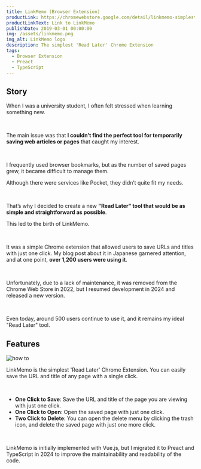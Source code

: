 ```yaml
---
title: LinkMemo (Browser Extension)
productLink: https://chromewebstore.google.com/detail/linkmemo-simplest-read-la/ldjlfegijibnmliabfelcjpkbklicbhi
productLinkText: Link to LinkMemo
publishDate: 2019-03-01 00:00:00
img: /assets/linkmemo.png
img_alt: LinkMemo logo
description: The simplest 'Read Later' Chrome Extension
tags:
  - Browser Extension
  - Preact
  - TypeScript
---
```


## Story

When I was a university student, I often felt stressed when learning something new.

<br>

The main issue was that **I couldn’t find the perfect tool for temporarily saving web articles or pages** that caught my interest.

<br>

I frequently used browser bookmarks, but as the number of saved pages grew, it became difficult to manage them. 

Although there were services like Pocket, they didn’t quite fit my needs.

<br>

That’s why I decided to create a new **"Read Later" tool that would be as simple and straightforward as possible**.

This led to the birth of LinkMemo.

<br>

It was a simple Chrome extension that allowed users to save URLs and titles with just one click. 
My blog post about it in Japanese garnered attention, and at one point, **over 1,200 users were using it**.

<br>

Unfortunately, due to a lack of maintenance, it was removed from the Chrome Web Store in 2022, but I resumed development in 2024 and released a new version.

<br>

Even today, around 500 users continue to use it, and it remains my ideal "Read Later" tool.

## Features

![how to](/assets/linkmemo/explain.png)

LinkMemo is the simplest 'Read Later' Chrome Extension. You can easily save the URL and title of any page with a single click.

<br>

- **One Click to Save**: Save the URL and title of the page you are viewing with just one click.
- **One Click to Open**: Open the saved page with just one click.
- **Two Click to Delete**: You can open the delete menu by clicking the trash icon, and delete the saved page with just one more click.

<br>

LinkMemo is initially implemented with Vue.js, but I migrated it to Preact and TypeScript in 2024 to improve the maintainability and readability of the code.